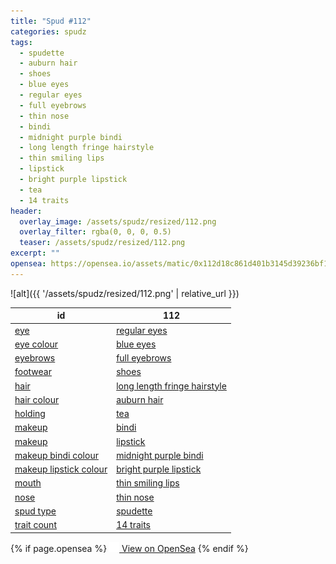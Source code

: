```yaml
---
title: "Spud #112"
categories: spudz
tags:
  - spudette
  - auburn hair
  - shoes
  - blue eyes
  - regular eyes
  - full eyebrows
  - thin nose
  - bindi
  - midnight purple bindi
  - long length fringe hairstyle
  - thin smiling lips
  - lipstick
  - bright purple lipstick
  - tea
  - 14 traits
header:
  overlay_image: /assets/spudz/resized/112.png
  overlay_filter: rgba(0, 0, 0, 0.5)
  teaser: /assets/spudz/resized/112.png
excerpt: ""
opensea: https://opensea.io/assets/matic/0x112d18c861d401b3145d39236bf149f01e18beed/112
---
```

![alt]({{ '/assets/spudz/resized/112.png' | relative_url }})

| id | 112 |
|-|-|
| <a href="/traits/eye/#trait-type">eye</a> | <a href="/traits/eye/regular-eyes/1/#trait">regular eyes</a> |
| <a href="/traits/eye-colour/#trait-type">eye colour</a> | <a href="/traits/eye-colour/blue-eyes/1/#trait">blue eyes</a> |
| <a href="/traits/eyebrows/#trait-type">eyebrows</a> | <a href="/traits/eyebrows/full-eyebrows/1/#trait">full eyebrows</a> |
| <a href="/traits/footwear/#trait-type">footwear</a> | <a href="/traits/footwear/shoes/1/#trait">shoes</a> |
| <a href="/traits/hair/#trait-type">hair</a> | <a href="/traits/hair/long-length-fringe-hairstyle/1/#trait">long length fringe hairstyle</a> |
| <a href="/traits/hair-colour/#trait-type">hair colour</a> | <a href="/traits/hair-colour/auburn-hair/1/#trait">auburn hair</a> |
| <a href="/traits/holding/#trait-type">holding</a> | <a href="/traits/holding/tea/1/#trait">tea</a> |
| <a href="/traits/makeup/#trait-type">makeup</a> | <a href="/traits/makeup/bindi/1/#trait">bindi</a> |
| <a href="/traits/makeup/#trait-type">makeup</a> | <a href="/traits/makeup/lipstick/1/#trait">lipstick</a> |
| <a href="/traits/makeup-bindi-colour/#trait-type">makeup bindi colour</a> | <a href="/traits/makeup-bindi-colour/midnight-purple-bindi/1/#trait">midnight purple bindi</a> |
| <a href="/traits/makeup-lipstick-colour/#trait-type">makeup lipstick colour</a> | <a href="/traits/makeup-lipstick-colour/bright-purple-lipstick/1/#trait">bright purple lipstick</a> |
| <a href="/traits/mouth/#trait-type">mouth</a> | <a href="/traits/mouth/thin-smiling-lips/1/#trait">thin smiling lips</a> |
| <a href="/traits/nose/#trait-type">nose</a> | <a href="/traits/nose/thin-nose/1/#trait">thin nose</a> |
| <a href="/traits/spud-type/#trait-type">spud type</a> | <a href="/traits/spud-type/spudette/1/#trait">spudette</a> |
| <a href="/traits/trait-count/#trait-type">trait count</a> | <a href="/traits/trait-count/14-traits/1/#trait">14 traits</a> |

{% if page.opensea %}
<a href="{{page.opensea}}" class="btn btn--info" onclick="window.open(this.href, '_blank'); return false;"><img src="/assets/images/opensea.svg" width="16px"><span>  View on OpenSea</span></a>
{% endif %}
